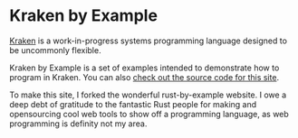 # Kraken by Example

[Kraken][kraken] is a work-in-progress systems programming language designed to be uncommonly flexible.

Kraken by Example is a set of examples intended to demonstrate how to program in Kraken.
You can also [check out the source code
for this site][home].

To make this site, I forked the wonderful rust-by-example website.
I owe a deep debt of gratitude to the fantastic Rust people for making and opensourcing cool
web tools to show off a programming language, as web programming is definity not my area.


[kraken]: http://www.kraken-lang.org/
[home]: https://github.com/Limvot/kraken-by-example
